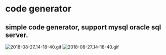 # code generator
## simple code generator, support mysql oracle sql server.
![2018-08-27_14-18-40.gif](https://test-1253581958.cos.ap-guangzhou.myqcloud.com/p/2018-08-27_14-18-40.gif?q-sign-algorithm=sha1&q-ak=AKIDSaLjqJoQB5HTastb8lVxsJUxum9lO52V&q-sign-time=1535356340;1535358140&q-key-time=1535356340;1535358140&q-header-list=&q-url-param-list=&q-signature=e8978c58f5d123b3761d6c129739d75a18ff3fbc&x-cos-security-token=f3e3d5d63cd46123dde137863eb7c412962b817310001&response-content-disposition=attachment)
![2018-08-27_14-18-40.gif](https://i.loli.net/2018/08/27/5b839c7fb99fa.gif)
